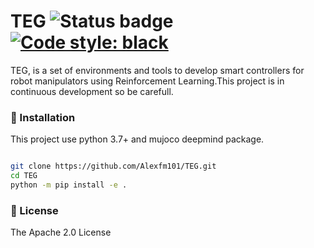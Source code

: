 # TEG ![Status badge](https://img.shields.io/badge/status-in%20progress-important) [![Code style: black](https://img.shields.io/badge/code%20style-black-000000.svg)](https://github.com/psf/black)

TEG, is a set of environments and tools to develop smart controllers for robot 
manipulators using Reinforcement Learning.This project is in continuous development so be carefull.

### 🚀 Installation

This project use python 3.7+ and mujoco deepmind package.
```bash

git clone https://github.com/Alexfm101/TEG.git 
cd TEG
python -m pip install -e .

```
### 🧾 License

The Apache 2.0 License
 
    
